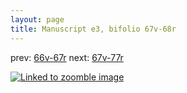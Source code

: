 ```yaml
---
layout: page
title: Manuscript e3, bifolio 67v-68r
---
```


prev: [66v-67r](../66v-67r/) next: [67v-77r](../67v-77r/)



[![Linked to zoomble image](http://www.homermultitext.org/iipsrv?IIIF=/project/homer/pyramidal/deepzoom/hmt/e3bifolio/v1/E3_67v_68r.tif/full/2000,/0/default.jpg)](http://www.homermultitext.org/ict2/?urn=urn:cite2:hmt:e3bifolio.v1:E3_67v_68r)

